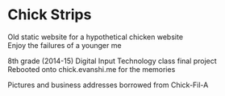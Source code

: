 # Chick Strips

Old static website for a hypothetical chicken website  
Enjoy the failures of a younger me  

8th grade (2014-15) Digital Input Technology class final project  
Rebooted onto chick.evanshi.me for the memories  

Pictures and business addresses borrowed from Chick-Fil-A
